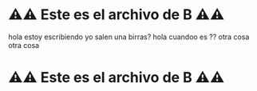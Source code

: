 # ⚠️⚠️ Este es el archivo de **B** ⚠️⚠️

hola estoy escribiendo yo
salen una birras?
hola
cuandoo es ??
otra cosa
otra cosa



# ⚠️⚠️ Este es el archivo de **B** ⚠️⚠️
